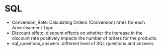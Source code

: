 # SQL

- Conversion_Rate: Calculating Orders (Conversion) rates for each Advertisement Type 
- Discount effetc: discount effects on whether the increase in the discount rate positively impacts the number of orders for the products.
- sql_questions_answers: different level of SQL questions and answers
